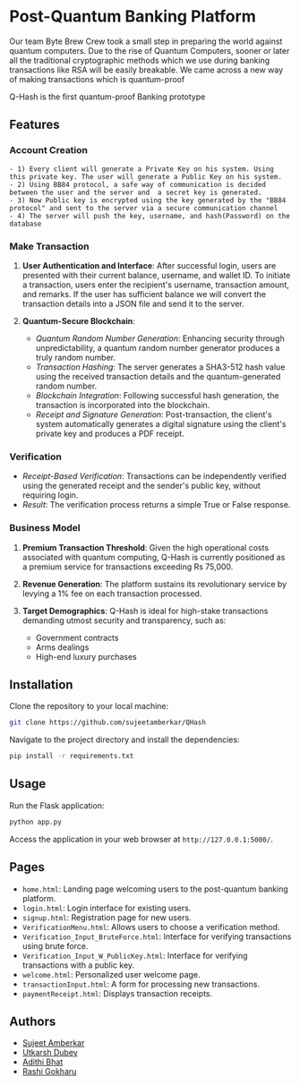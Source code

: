 
# Post-Quantum Banking Platform

Our team Byte Brew Crew took a small step in preparing the world against quantum computers. Due to the rise of Quantum Computers, sooner or later all the traditional cryptographic methods which we use during banking transactions like RSA will be easily breakable.
We came across a new way of making transactions which is quantum-proof

Q-Hash is the first quantum-proof Banking prototype

## Features
### Account Creation
    - 1) Every client will generate a Private Key on his system. Using this private key. The user will generate a Public Key on his system.
    - 2) Using BB84 protocol, a safe way of communication is decided between the user and the server and  a secret key is generated.
    - 3) Now Public key is encrypted using the key generated by the "BB84 protocol" and sent to the server via a secure communication channel
    - 4) The server will push the key, username, and hash(Password) on the database
### Make Transaction 
1. **User Authentication and Interface**: After successful login, users are presented with their current balance, username, and wallet ID. To initiate a transaction, users enter the recipient's username, transaction amount, and remarks.
If the user has sufficient balance we will convert the transaction details into a JSON file and send it to the server.
    
2. **Quantum-Secure Blockchain**:
   - *Quantum Random Number Generation*: Enhancing security through unpredictability, a quantum random number generator produces a truly random number.
   - *Transaction Hashing*: The server generates a SHA3-512 hash value using the received transaction details and the quantum-generated random number.
   - *Blockchain Integration*: Following successful hash generation, the transaction is incorporated into the blockchain.
   - *Receipt and Signature Generation*: Post-transaction, the client's system automatically generates a digital signature using the client's private key and produces a PDF receipt.


### Verification 
   - *Receipt-Based Verification*: Transactions can be independently verified using the generated receipt and the sender's public key, without requiring login.
   - *Result*: The verification process returns a simple True or False response.
### Business Model
1. **Premium Transaction Threshold**: Given the high operational costs associated with quantum computing, Q-Hash is currently positioned as a premium service for transactions exceeding Rs 75,000.
   
2. **Revenue Generation**: The platform sustains its revolutionary service by levying a 1% fee on each transaction processed.
   
3. **Target Demographics**: Q-Hash is ideal for high-stake transactions demanding utmost security and transparency, such as:
   - Government contracts
   - Arms dealings
   - High-end luxury purchases


## Installation

Clone the repository to your local machine:

```bash
git clone https://github.com/sujeetamberkar/QHash
```

Navigate to the project directory and install the dependencies:

```bash
pip install -r requirements.txt
```

## Usage

Run the Flask application:

```bash
python app.py
```

Access the application in your web browser at `http://127.0.0.1:5000/`.

## Pages

- `home.html`: Landing page welcoming users to the post-quantum banking platform.
- `login.html`: Login interface for existing users.
- `signup.html`: Registration page for new users.
- `VerificationMenu.html`: Allows users to choose a verification method.
- `Verification_Input_BruteForce.html`: Interface for verifying transactions using brute force.
- `Verification_Input_W_PublicKey.html`: Interface for verifying transactions with a public key.
- `welcome.html`: Personalized user welcome page.
- `transactionInput.html`: A form for processing new transactions.
- `paymentReceipt.html`: Displays transaction receipts.

## Authors
- [Sujeet Amberkar](https://www.linkedin.com/in/sujeet-amberkar-40b2021b4/?originalSubdomain=in)
- [Utkarsh Dubey](https://github.com/Utkarsh0Dubey)
- [Adithi Bhat](https://www.linkedin.com/in/adithi-bhat-472b3b1b1/)
- [Rashi Gokharu](https://www.linkedin.com/in/rashi-gokharu-a5069625b/)
